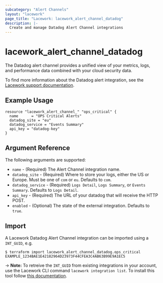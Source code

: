 ```yaml
---
subcategory: "Alert Channels"
layout: "lacework"
page_title: "Lacework: lacework_alert_channel_datadog"
description: |-
  Create and manage Datadog Alert Channel integrations
---
```


# lacework\_alert\_channel\_datadog

The Datadog alert channel provides a unified view of your metrics, logs, and performance data combined with your cloud security data.

To find more information about the Datadog alert integration, see the [Lacework support documentation](https://support.lacework.com/hc/en-us/articles/360036989953-Datadog).

## Example Usage

```hcl
resource "lacework_alert_channel_" "ops_critical" {
  name      = "OPS Critical Alerts"
  datadog_site = "eu"
  datadog_service = "Events Summary"
  api_key = "datadog-key"
}
```

## Argument Reference

The following arguments are supported:

* `name` - (Required) The Alert Channel integration name.
* `datadog_site` - (Required) Where to store your logs, either the US or Europe. Must be one of `com` or `eu`. Defaults to `com`.
* `datadog_service` - (Required) `Logs Detail`, `Logs Summary`, or `Events Summary`. Defaults to `Logs Detail`.
* `api_key` - (Required) The URL of your datadog that will receive the HTTP POST.
* `enabled` - (Optional) The state of the external integration. Defaults to `true`.

## Import

A Lacework Datadog Alert Channel integration can be imported using a `INT_GUID`, e.g.

```
$ terraform import lacework_alert_channel_datadog.ops_critical EXAMPLE_1234BAE1E42182964D23973F44CFEA3C4AB63B99E9A1EC5
```
-> **Note:** To retreive the `INT_GUID` from existing integrations in your account, use the
	Lacework CLI command `lacework integration list`. To install this tool follow
	[this documentation](https://github.com/lacework/go-sdk/wiki/CLI-Documentation#installation).
